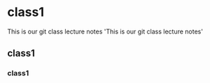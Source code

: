 # class1
This is our git class lecture notes
'This is our git class lecture notes'
## class1

### class1
